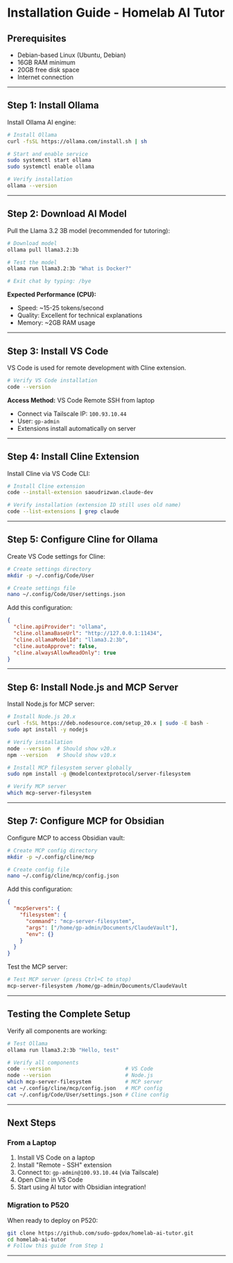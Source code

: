 # Installation Guide - Homelab AI Tutor

## Prerequisites
- Debian-based Linux (Ubuntu, Debian)
- 16GB RAM minimum
- 20GB free disk space
- Internet connection

---

## Step 1: Install Ollama

Install Ollama AI engine:

```bash
# Install Ollama
curl -fsSL https://ollama.com/install.sh | sh

# Start and enable service
sudo systemctl start ollama
sudo systemctl enable ollama

# Verify installation
ollama --version
```

---

## Step 2: Download AI Model

Pull the Llama 3.2 3B model (recommended for tutoring):

```bash
# Download model
ollama pull llama3.2:3b

# Test the model
ollama run llama3.2:3b "What is Docker?"

# Exit chat by typing: /bye
```

**Expected Performance (CPU):**
- Speed: ~15-25 tokens/second
- Quality: Excellent for technical explanations
- Memory: ~2GB RAM usage

---

## Step 3: Install VS Code

VS Code is used for remote development with Cline extension.

```bash
# Verify VS Code installation
code --version
```

**Access Method:** VS Code Remote SSH from laptop
- Connect via Tailscale IP: `100.93.10.44`
- User: `gp-admin`
- Extensions install automatically on server

---

## Step 4: Install Cline Extension

Install Cline via VS Code CLI:

```bash
# Install Cline extension
code --install-extension saoudrizwan.claude-dev

# Verify installation (extension ID still uses old name)
code --list-extensions | grep claude
```

---

## Step 5: Configure Cline for Ollama

Create VS Code settings for Cline:

```bash
# Create settings directory
mkdir -p ~/.config/Code/User

# Create settings file
nano ~/.config/Code/User/settings.json
```

Add this configuration:

```json
{
  "cline.apiProvider": "ollama",
  "cline.ollamaBaseUrl": "http://127.0.0.1:11434",
  "cline.ollamaModelId": "llama3.2:3b",
  "cline.autoApprove": false,
  "cline.alwaysAllowReadOnly": true
}
```

---

## Step 6: Install Node.js and MCP Server

Install Node.js for MCP server:

```bash
# Install Node.js 20.x
curl -fsSL https://deb.nodesource.com/setup_20.x | sudo -E bash -
sudo apt install -y nodejs

# Verify installation
node --version  # Should show v20.x
npm --version   # Should show v10.x

# Install MCP filesystem server globally
sudo npm install -g @modelcontextprotocol/server-filesystem

# Verify MCP server
which mcp-server-filesystem
```

---

## Step 7: Configure MCP for Obsidian

Configure MCP to access Obsidian vault:

```bash
# Create MCP config directory
mkdir -p ~/.config/cline/mcp

# Create config file
nano ~/.config/cline/mcp/config.json
```

Add this configuration:

```json
{
  "mcpServers": {
    "filesystem": {
      "command": "mcp-server-filesystem",
      "args": ["/home/gp-admin/Documents/ClaudeVault"],
      "env": {}
    }
  }
}
```

Test the MCP server:

```bash
# Test MCP server (press Ctrl+C to stop)
mcp-server-filesystem /home/gp-admin/Documents/ClaudeVault
```

---

## Testing the Complete Setup

Verify all components are working:

```bash
# Test Ollama
ollama run llama3.2:3b "Hello, test"

# Verify all components
code --version                        # VS Code
node --version                        # Node.js
which mcp-server-filesystem           # MCP server
cat ~/.config/cline/mcp/config.json   # MCP config
cat ~/.config/Code/User/settings.json # Cline config
```

---

## Next Steps

### From a Laptop

1. Install VS Code on a laptop
2. Install "Remote - SSH" extension
3. Connect to: `gp-admin@100.93.10.44` (via Tailscale)
4. Open Cline in VS Code
5. Start using AI tutor with Obsidian integration!

### Migration to P520

When ready to deploy on P520:

```bash
git clone https://github.com/sudo-gpdox/homelab-ai-tutor.git
cd homelab-ai-tutor
# Follow this guide from Step 1
```

---

